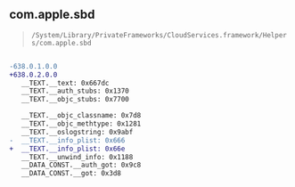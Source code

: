 ## com.apple.sbd

> `/System/Library/PrivateFrameworks/CloudServices.framework/Helpers/com.apple.sbd`

```diff

-638.0.1.0.0
+638.0.2.0.0
   __TEXT.__text: 0x667dc
   __TEXT.__auth_stubs: 0x1370
   __TEXT.__objc_stubs: 0x7700

   __TEXT.__objc_classname: 0x7d8
   __TEXT.__objc_methtype: 0x1281
   __TEXT.__oslogstring: 0x9abf
-  __TEXT.__info_plist: 0x666
+  __TEXT.__info_plist: 0x66e
   __TEXT.__unwind_info: 0x1188
   __DATA_CONST.__auth_got: 0x9c8
   __DATA_CONST.__got: 0x3d8

```
